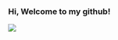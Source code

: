 ### Hi, Welcome to my github!
<!-- show juejin articles -->
[![](https://github-readme-juejin-recent-article-flywith24.vercel.app/juejin?id=3466118627330413&&limit=3)](https://juejin.cn/user/3466118627330413/posts)
